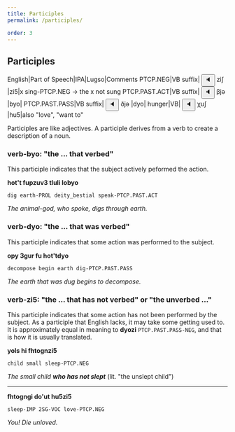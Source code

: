 ```yaml
---
title: Participles
permalink: /participles/

order: 3
---
```


## Participles

English|Part of Speech|IPA|Lugso|Comments
PTCP.NEG|VB suffix|<span class='spoken'> <button class='speak' type='button' data-ipa='ziʃ'>🔈</button> <span class='ipa'>ziʃ</span> </span>|zi5|x sing-PTCP.NEG -> the x not sung
PTCP.PAST.ACT|VB suffix|<span class='spoken'> <button class='speak' type='button' data-ipa='βjə'>🔈</button> <span class='ipa'>βjə</span> </span>|byo|
PTCP.PAST.PASS|VB suffix|<span class='spoken'> <button class='speak' type='button' data-ipa='ðjə'>🔈</button> <span class='ipa'>ðjə</span> </span>|dyo|
hunger|VB|<span class='spoken'> <button class='speak' type='button' data-ipa='χuʃ'>🔈</button> <span class='ipa'>χuʃ</span> </span>|hu5|also "love", "want to"

Participles are like adjectives. A participle derives from a verb to create a description of a noun. 

### verb-byo: "the ... that verbed" 

This participle indicates that the subject actively peformed the action.

**hot't fupzuv3 tluli lobyo**

`dig earth-PROL deity_bestial speak-PTCP.PAST.ACT`

_The animal-god, who spoke, digs through earth._

### verb-dyo: "the ... that was verbed"

This participle indicates that some action was performed to the subject.

**opy 3gur fu hot'tdyo**

`decompose begin earth dig-PTCP.PAST.PASS`

_The earth that was dug begins to decompose._

### verb-zi5: "the ... that has not verbed" or "the unverbed ..."

This participle indicates that some action has not been performed by the subject. As a participle that English lacks, it may take some getting used to. It is approximately equal in meaning to **dyozi** `PTCP.PAST.PASS-NEG`, and that is how it is usually translated.

**yols hi fhtognzi5**

`child small sleep-PTCP.NEG`

_The small child **who has not slept**_ (lit. "the unslept child")

---

**fhtogngi do'ut hu5zi5**

`sleep-IMP 2SG-VOC love-PTCP.NEG`

_You! Die unloved._

